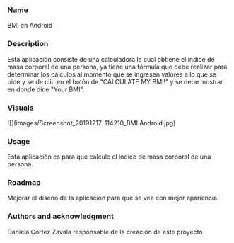 
### Name
BMI en Android

### Description
Esta aplicación consiste de una calculadora la cual obtiene el indice de masa corporal de una persona, ya tiene una fórmula que debe realizar para determinar los cálculos al momento que se ingresen valores a lo que se pide y se de clic en el botón de "CALCULATE MY BMI!" y se debe mostrar en donde dice "Your BMI".

### Visuals
![](images/Screenshot_20191217-114210_BMI Android.jpg)

### Usage
Esta aplicación es para que calcule el indice de masa corporal de una persona.

### Roadmap

Mejorar el diseño de la aplicación para que se vea con mejor apariencia.

### Authors and acknowledgment

Daniela Cortez Zavala responsable de la creación de este proyecto
